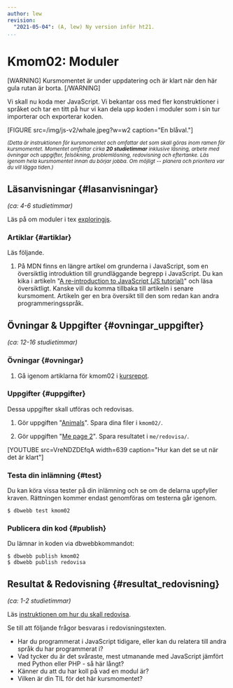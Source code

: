 ```yaml
---
author: lew
revision:
  "2021-05-04": (A, lew) Ny version inför ht21.
...
```


# Kmom02: Moduler

[WARNING]
Kursmomentet är under uppdatering och är klart när den här gula rutan är borta.
[/WARNING]

Vi skall nu koda mer JavaScript. Vi bekantar oss med fler konstruktioner i språket och tar en titt på hur vi kan dela upp koden i moduler som i sin tur importerar och exporterar koden.

<!--stop-->

[FIGURE src=/img/js-v2/whale.jpeg?w=w2 caption="En blåval."]

<small><i>(Detta är instruktionen för kursmomentet och omfattar det som skall göras inom ramen för kursmomentet. Momentet omfattar cirka **20 studietimmar** inklusive läsning, arbete med övningar och uppgifter, felsökning, problemlösning, redovisning och eftertanke. Läs igenom hela kursmomentet innan du börjar jobba. Om möjligt -- planera och prioritera var du vill lägga tiden.)</i></small>

## Läsanvisningar {#lasanvisningar}

_(ca: 4-6 studietimmar)_

Läs på om moduler i tex [exploringjs](https://exploringjs.com/impatient-js/ch_modules.html).

### Artiklar {#artiklar}

Läs följande.

1. På MDN finns en längre artikel om grunderna i JavaScript, som en översiktlig introduktion till grundläggande begrepp i JavaScript. Du kan kika i artikeln "[A re-introduction to JavaScript (JS tutorial)](https://developer.mozilla.org/en-US/docs/Web/JavaScript/A_re-introduction_to_JavaScript)" och läsa översiktligt. Kanske vill du komma tillbaka till artikeln i senare kursmoment. Artikeln ger en bra översikt till den som redan kan andra programmeringsspråk.

<!-- ###Video  {#video}

Titta på följande: -->

<!-- 1. Videoserien [Lär dig JavaScript](https://www.youtube.com/playlist?list=PLKtP9l5q3ce_YXUQlr5aAzJ406vSsmeMT) är tätt kopplat till kursmaterialet. Kika igenom serien under kursens gång. -->

## Övningar & Uppgifter {#ovningar_uppgifter}

_(ca: 12-16 studietimmar)_

### Övningar {#ovningar}

1. Gå igenom artiklarna för kmom02 i [kursrepot](https://github.com/dbwebb-se/js-v2/tree/master/articles/kmom02).

### Uppgifter {#uppgifter}

Dessa uppgifter skall utföras och redovisas.

1. Gör uppgiften "[Animals](https://github.com/dbwebb-se/js-v2/blob/master/assignments/kmom02/01_animals.md)". Spara dina filer i `kmom02/`.

1. Gör uppgiften "[Me page 2](https://github.com/dbwebb-se/js-v2/blob/master/assignments/kmom02/02_mepage2.md)". Spara resultatet i `me/redovisa/`.

[YOUTUBE src=VreNDZDEfqA width=639 caption="Hur kan det se ut när det är klart"]

### Testa din inlämning {#test}

Du kan köra vissa tester på din inlämning och se om de delarna uppfyller kraven. Rättningen kommer endast genomföras om testerna går igenom.

```console
$ dbwebb test kmom02
```

### Publicera din kod {#publish}

Du lämnar in koden via dbwebbkommandot:

```console
$ dbwebb publish kmom02
$ dbwebb publish redovisa
```

## Resultat & Redovisning {#resultat_redovisning}

_(ca: 1-2 studietimmar)_

Läs [instruktionen om hur du skall redovisa](./../redovisa).

Se till att följande frågor besvaras i redovisningstexten.

- Har du programmerat i JavaScript tidigare, eller kan du relatera till andra språk du har programmerat i?
- Vad tycker du är det svåraste, mest utmanande med JavaScript jämfört med Python eller PHP - så här långt?
- Känner du att du har koll på vad en modul är?
- Vilken är din TIL för det här kursmomentet?
